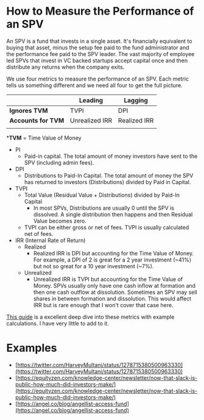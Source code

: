 # How to Measure the Performance of an SPV

An SPV is a fund that invests in a single asset. It's financially equivalent to buying that asset, minus the setup fee paid to the fund administrator and the performance fee paid to the SPV leader. The vast majority of employee led SPVs that invest in VC backed startups accept capital once and then distribute any returns when the company exits.

 We use four metrics to measure the performance of an SPV. Each metric tells us something different and we need all four to get the full picture.


|   |  Leading |  Lagging |   
|-|-|-|
| **Ignores TVM**  | TVPI  | DPI  |   
| **Accounts for TVM**  | Unrealized IRR | Realized IRR  | 
| | | |  

***TVM** = Time Value of Money
- PI
	- Paid-in capital. The total amount of money investors have sent to the SPV (including admin fees).   
- DPI
    -   Distributions to Paid-In Capital. The total amount of money the SPV has returned to investors (Distributions) divided by Paid in Capital.
-   TVPI
	- Total Value (Residual Value + Distributions) divided by Paid-In Capital
		- In most SPVs, Distributions are usually 0 until the SPV is dissolved. A single distribution then happens and then Residual Value becomes zero. 
    -  TVPI can be either gross or net of fees. TVPI is usually calculated net of fees. 
-   IRR (Internal Rate of Return)
	-   Realized
		- Realized IRR is DPI but accounting for the Time Value of Money. For example, a DPI of 2 is great for a 2 year investment (~41%) but not so great for a 10 year investment (~7%). 
    -   Unrealized
	    - Unrealized IRR is TVPI but accounting for the Time Value of Money. SPVs usually only have one cash inflow at formation and then one cash outflow at dissolution. Sometimes an SPV may sell shares in between formation and dissolution. This would affect IRR but is rare enough that I won't cover that case here.

[This guide](http://www.allenlatta.com/allens-blog/lp-corner-private-equity-fund-performance-an-overview) is a excellent deep dive into these metrics with example calculations. I have very little to add to it. 


# Examples
- [https://twitter.com/HarveyMultani/status/1278715380500963330](https://twitter.com/HarveyMultani/status/1278715380500963330)
- [https://equityzen.com/knowledge-center/newsletter/now-that-slack-is-public-how-much-did-investors-make/](https://equityzen.com/knowledge-center/newsletter/now-that-slack-is-public-how-much-did-investors-make/)
- [https://angel.co/blog/angellist-access-fund](https://angel.co/blog/angellist-access-fund)
<!--stackedit_data:
eyJoaXN0b3J5IjpbMTA5NzI5OTQ1MSwxMTkxMjQzODI3LC00NT
UzMjU0MzAsLTEyMzg1MzA3NiwtNTA1MzY5NjUzLDc0MjE2NDM5
LDg5NjI5NjI5MywtMTYzOTY2NDkxMywzMDQ3MzIxNDEsMTYxNz
Q5NTc2OCwtMTI1NTEzMDE4LC0yMDc0ODcwMzg3LC0yMDk5NzA4
MjIzLDIwMzIwNTgwOTUsLTMzMDQxOTUxOCwxMjM5NzUzMTg0LC
0xMzM1MDA0MDgwXX0=
-->
